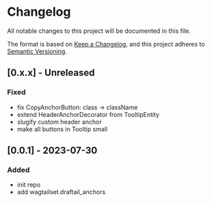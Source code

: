 # Changelog

All notable changes to this project will be documented in this file.

The format is based on [Keep a Changelog](https://keepachangelog.com/en/1.0.0/),
and this project adheres to [Semantic Versioning](https://semver.org/spec/v2.0.0.html).


## [0.x.x] - Unreleased

### Fixed

- fix CopyAnchorButton: class -> className
- extend HeaderAnchorDecorator from TooltipEntity
- slugify custom header anchor
- make all buttons in Tooltip small


## [0.0.1] - 2023-07-30

### Added

- init repo
- add wagtailset.draftail_anchors
